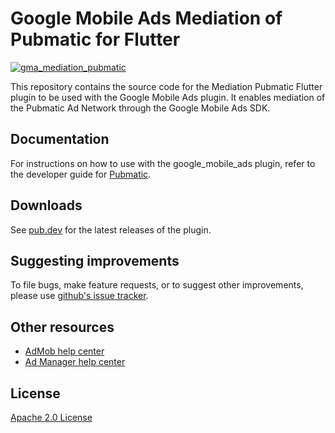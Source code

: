 # Google Mobile Ads Mediation of Pubmatic for Flutter

[![gma_mediation_pubmatic](https://github.com/googleads/googleads-mobile-flutter/actions/workflows/google_mobile_ads.yaml/badge.svg)](https://github.com/googleads/googleads-mobile-flutter/actions/workflows/google_mobile_ads.yaml)

This repository contains the source code for the Mediation Pubmatic Flutter
plugin to be used with the Google Mobile Ads plugin. It enables mediation of the
Pubmatic Ad Network through the Google Mobile Ads SDK.

## Documentation
For instructions on how to use with the google_mobile_ads plugin, refer to the
developer guide for [Pubmatic](https://developers.google.com/admob/flutter/mediation/pubmatic).

## Downloads

See [pub.dev](https://pub.dev/packages/gma_mediation_pubmatic/versions) for the
latest releases of the plugin.

## Suggesting improvements

To file bugs, make feature requests, or to suggest other improvements, please
use [github's issue tracker](https://github.com/googleads/googleads-mobile-flutter/issues).


## Other resources

* [AdMob help center](https://support.google.com/admob/?hl=en#topic=7383088)
* [Ad Manager help center](https://support.google.com/admanager/?hl=en#topic=7505988)

## License

[Apache 2.0 License](https://www.apache.org/licenses/LICENSE-2.0)